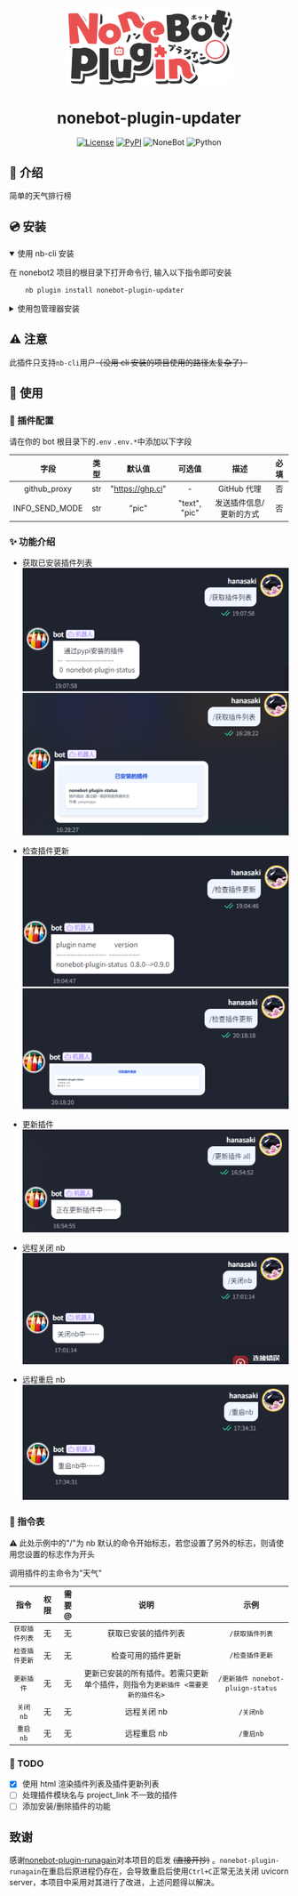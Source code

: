 <div align="center">

<a href="https://v2.nonebot.dev/store">
    <img src="./docs/NoneBotPlugin.svg" width="300" alt="logo">
</a>

# nonebot-plugin-updater

[![License](https://img.shields.io/github/license/hanasa2023/nonebot-plugin-updater.svg)](./LICENSE)
[![PyPI](https://img.shields.io/pypi/v/nonebot-plugin-updater.svg)](https://pypi.python.org/pypi/nonebot-plugin-updater)
![NoneBot](https://img.shields.io/badge/nonebot-2.3.0+-red.svg)
![Python](https://img.shields.io/badge/python-3.9+-blue.svg)

</div>

## 📖 介绍

简单的天气排行榜

## 💿 安装

<details open>
<summary>使用 nb-cli 安装</summary>

在 nonebot2 项目的根目录下打开命令行, 输入以下指令即可安装

```sh
    nb plugin install nonebot-plugin-updater
```

</details>

<details>
<summary>使用包管理器安装</summary>

在 nonebot2 项目的插件目录下, 打开命令行, 根据你使用的包管理器, 输入相应的安装命令

<details>
<summary>pip</summary>

```sh
  pip install nonebot-plugin-updater
```

</details>

打开 nonebot2 项目根目录下的 `pyproject.toml` 文件, 在 `[tool.nonebot]` 部分追加写入

```python
    plugins = ["nonebot_plugin_updater"]
```

</details>

## ⚠️ 注意

此插件只支持`nb-cli`用户~~（没用 cli 安装的项目使用的路径太复杂了）~~

## 🎉 使用

### 🔧 插件配置

请在你的 bot 根目录下的`.env` `.env.*`中添加以下字段

|      字段      | 类型 |      默认值      |    可选值     |          描述           | 必填 |
| :------------: | :--: | :--------------: | :-----------: | :---------------------: | :--: |
|  github_proxy  | str  | "https://ghp.ci" |       -       |       GitHub 代理       |  否  |
| INFO_SEND_MODE | str  |      "pic"       | "text", "pic" | 发送插件信息/更新的方式 |  否  |

### ✨ 功能介绍

- 获取已安装插件列表 <br>
  ![plugin_list](./docs/plugin_list.png)
  ![get_plugin_info](./docs/plugin_info.png)

- 检查插件更新<br>
  ![check_update](./docs/check_update.png)
  ![check_update](./docs/check_update_pic.png)

- 更新插件<br>
  ![update_plugin](./docs/update_plugin.png)

- 远程关闭 nb<br>
  ![close_nb](./docs/close_nb.png)

- 远程重启 nb <br>
  ![restart_nb](./docs/restart_nb.png)

### 🤖 指令表

⚠️ 此处示例中的"/"为 nb 默认的命令开始标志，若您设置了另外的标志，则请使用您设置的标志作为开头

调用插件的主命令为"天气"

|      指令      | 权限 | 需要@ |                                      说明                                       |               示例                |
| :------------: | :--: | :---: | :-----------------------------------------------------------------------------: | :-------------------------------: |
| `获取插件列表` |  无  |  无   |                              获取已安装的插件列表                               |          `/获取插件列表`          |
| `检查插件更新` |  无  |  无   |                               检查可用的插件更新                                |          `/检查插件更新`          |
|   `更新插件`   |  无  |  无   | 更新已安装的所有插件。若需只更新单个插件，则指令为`更新插件 <需要更新的插件名>` | `/更新插件 nonebot-pluign-status` |
|    `关闭nb`    |  无  |  无   |                                   远程关闭 nb                                   |             `/关闭nb`             |
|    `重启nb`    |  无  |  无   |                                   远程重启 nb                                   |             `/重启nb`             |

### 🚩 TODO

- [x] 使用 html 渲染插件列表及插件更新列表
- [ ] 处理插件模块名与 project_link 不一致的插件
- [ ] 添加安装/删除插件的功能

## 致谢

感谢[nonebot-plugin-runagain](https://github.com/NCBM/nonebot-plugin-runagain)对本项目的启发 ~~(直接开抄)~~ 。`nonebot-plugin-runagain`在重启后原进程仍存在，会导致重启后使用`Ctrl+C`正常无法关闭 uvicorn server，本项目中采用对其进行了改进，上述问题得以解决。
